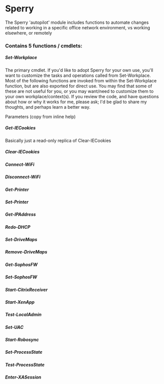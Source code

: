 # Sperry
The Sperry 'autopilot' module includes functions to automate changes related to working in a specific office network environment, vs working elsewhere, or remotely

### Contains 5 functions / cmdlets:

##### Set-Workplace
The primary cmdlet. If you'd like to adopt Sperry for your own use, you'll want to customize the tasks and operations called from Set-Workplace. Most of the following functions are invoked from within the Set-Workplace function, but are also exported for direct use. You may find that some of these are not useful for you, or you may want/need to customize them to your own workplace/context(s). If you review the code, and have questions about how or why it works for me, please ask; I'd be glad to share my thoughts, and perhaps learn a better way.

Parameters (copy from inline help)

##### Get-IECookies
Basically just a read-only replica of Clear-IECookies
 
##### Clear-IECookies

##### Connect-WiFi

##### Disconnect-WiFi

##### Get-Printer

##### Set-Printer

##### Get-IPAddress

##### Redo-DHCP

##### Set-DriveMaps

##### Remove-DriveMaps

##### Get-SophosFW

##### Set-SophosFW

##### Start-CitrixReceiver

##### Start-XenApp

##### Test-LocalAdmin

##### Set-UAC

##### Start-Robosync

##### Set-ProcessState

##### Test-ProcessState

##### Enter-XASession
